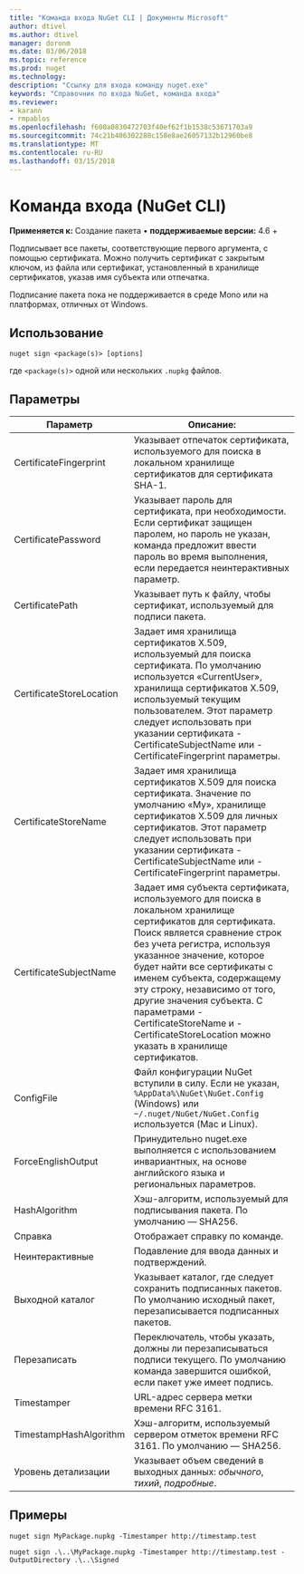 ```yaml
---
title: "Команда входа NuGet CLI | Документы Microsoft"
author: dtivel
ms.author: dtivel
manager: doronm
ms.date: 03/06/2018
ms.topic: reference
ms.prod: nuget
ms.technology: 
description: "Ссылку для входа команду nuget.exe"
keywords: "Справочник по входа NuGet, команда входа"
ms.reviewer:
- karann
- rmpablos
ms.openlocfilehash: f600a0830472703f40ef62f1b1538c53671703a9
ms.sourcegitcommit: 74c21b406302288c158e8ae26057132b12960be8
ms.translationtype: MT
ms.contentlocale: ru-RU
ms.lasthandoff: 03/15/2018
---
```

# <a name="sign-command-nuget-cli"></a>Команда входа (NuGet CLI)

**Применяется к:** Создание пакета &bullet; **поддерживаемые версии:** 4.6 +

Подписывает все пакеты, соответствующие первого аргумента, с помощью сертификата. Можно получить сертификат с закрытым ключом, из файла или сертификат, установленный в хранилище сертификатов, указав имя субъекта или отпечатка.

Подписание пакета пока не поддерживается в среде Mono или на платформах, отличных от Windows.

## <a name="usage"></a>Использование

```cli
nuget sign <package(s)> [options]
```

где `<package(s)>` одной или нескольких `.nupkg` файлов.

## <a name="options"></a>Параметры

| Параметр | Описание: |
| --- | --- |
| CertificateFingerprint | Указывает отпечаток сертификата, используемого для поиска в локальном хранилище сертификатов для сертификата SHA-1. |
| CertificatePassword | Указывает пароль для сертификата, при необходимости. Если сертификат защищен паролем, но пароль не указан, команда предложит ввести пароль во время выполнения, если передается неинтерактивных параметр. |
| CertificatePath | Указывает путь к файлу, чтобы сертификат, используемый для подписи пакета. |
| CertificateStoreLocation | Задает имя хранилища сертификатов X.509, используемый для поиска сертификата. По умолчанию используется «CurrentUser», хранилища сертификатов X.509, используемый текущим пользователем. Этот параметр следует использовать при указании сертификата - CertificateSubjectName или - CertificateFingerprint параметры. |
| CertificateStoreName | Задает имя хранилища сертификатов X.509 для поиска сертификата. Значение по умолчанию «My», хранилище сертификатов X.509 для личных сертификатов. Этот параметр следует использовать при указании сертификата - CertificateSubjectName или - CertificateFingerprint параметры. |
| CertificateSubjectName | Задает имя субъекта сертификата, используемого для поиска в локальном хранилище сертификатов для сертификата.  Поиск является сравнение строк без учета регистра, используя указанное значение, которое будет найти все сертификаты с именем субъекта, содержащему эту строку, независимо от того, другие значения субъекта.  С параметрами - CertificateStoreName и - CertificateStoreLocation можно указать в хранилище сертификатов. |
| ConfigFile | Файл конфигурации NuGet вступили в силу. Если не указан, `%AppData%\NuGet\NuGet.Config` (Windows) или `~/.nuget/NuGet/NuGet.Config` используется (Mac и Linux).|
| ForceEnglishOutput | Принудительно nuget.exe выполняется с использованием инвариантных, на основе английского языка и региональных параметров. |
| HashAlgorithm | Хэш-алгоритм, используемый для подписывания пакета. По умолчанию — SHA256. |
| Справка | Отображает справку по команде. |
| Неинтерактивные | Подавление для ввода данных и подтверждений. |
| Выходной каталог | Указывает каталог, где следует сохранить подписанных пакетов. По умолчанию исходный пакет, перезаписывается подписанных пакетов. |
| Перезаписать | Переключатель, чтобы указать, должны ли перезаписываться подписи текущего. По умолчанию команда завершится ошибкой, если пакет уже имеет подпись. |
| Timestamper | URL-адрес сервера метки времени RFC 3161. |
| TimestampHashAlgorithm | Хэш-алгоритм, используемый сервером отметок времени RFC 3161. По умолчанию — SHA256. |
| Уровень детализации | Указывает объем сведений в выходных данных: *обычного*, *тихий*, *подробные*. |

## <a name="examples"></a>Примеры

```cli
nuget sign MyPackage.nupkg -Timestamper http://timestamp.test

nuget sign .\..\MyPackage.nupkg -Timestamper http://timestamp.test -OutputDirectory .\..\Signed
```